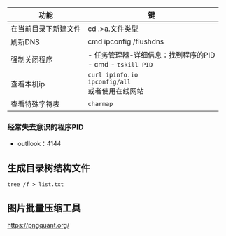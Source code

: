 | 功能                 | 键                                                           |
| -------------------- | ------------------------------------------------------------ |
| 在当前目录下新建文件 | cd .>a.文件类型                                              |
| 刷新DNS              | cmd   ipconfig /flushdns                                     |
| 强制关闭程序         | - 任务管理器-详细信息：找到程序的PID<br />- cmd - `tskill PID` |
| 查看本机ip           | `curl ipinfo.io` <br />`ipconfig/all`<br />或者使用在线网站  |
| 查看特殊字符表       | `charmap`                                                    |

### 经常失去意识的程序PID

- outllook：4144



## 生成目录树结构文件

`tree /f > list.txt`

## 图片批量压缩工具

https://pngquant.org/